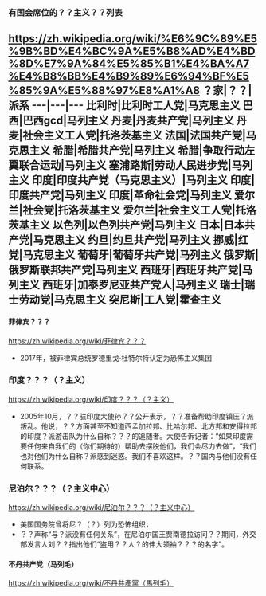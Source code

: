 ### 有国会席位的？？主义？？列表
https://zh.wikipedia.org/wiki/%E6%9C%89%E5%9B%BD%E4%BC%9A%E5%B8%AD%E4%BD%8D%E7%9A%84%E5%85%B1%E4%BA%A7%E4%B8%BB%E4%B9%89%E6%94%BF%E5%85%9A%E5%88%97%E8%A1%A8
？家|？？|派系
---|---|---
比利时|比利时工人党|马克思主义
巴西|巴西gcd|马列主义
丹麦|丹麦共产党|马列主义
丹麦|社会主义工人党|托洛茨基主义
法国|法国共产党|马克思主义
希腊|希腊共产党|马列主义
希腊|争取行动左翼联合运动|马列主义
塞浦路斯|劳动人民进步党|马列主义
印度|印度共产党（马克思主义）|马列主义
印度|印度共产党|马列主义
印度|革命社会党|马列主义
爱尔兰|社会党|托洛茨基主义
爱尔兰|社会主义工人党|托洛茨基主义
以色列|以色列共产党|马列主义
日本|日本共产党|马克思主义
约旦|约旦共产党|马列主义
挪威|红党|马克思主义
葡萄牙|葡萄牙共产党|马列主义
俄罗斯|俄罗斯联邦共产党|马列主义
西班牙|西班牙共产党|马列主义
西班牙|加泰罗尼亚共产党人|马列主义
瑞士|瑞士劳动党|马克思主义
突尼斯|工人党|霍查主义
---
#### 菲律宾？？？
https://zh.wikipedia.org/wiki/菲律宾？？？
- 2017年，被菲律宾总统罗德里戈·杜特尔特认定为恐怖主义集团
### 印度？？？（？主义）
https://zh.wikipedia.org/wiki/印度？？？（？主义）
- 2005年10月，？？驻印度大使孙？？公开表示，？？准备帮助印度镇压？派叛乱。他说，？？方面甚至不知道西孟加拉邦、比哈尔邦、北方邦和安得拉邦的印度？派游击队为什么自称？？？的追随者。大使告诉记者：“如果印度需要任何来自我们的（你们期待的）帮助去摆脱他们，我们会尽力去做”，“我们也对他们为什么自称？派感到迷惑。我们不喜欢这样。？？国内与他们没有任何联系。
### 尼泊尔？？？（？主义中心）
https://zh.wikipedia.org/wiki/尼泊尔？？？（？主义中心）
- 美国国务院曾将尼？（？）列为恐怖组织，
- ？？声称“与？派没有任何关系”，在尼泊尔国王贾南德拉访问？？期间，外交部发言人刘？？指出他们“盗用？？人？的伟大领袖？？？的名字”。
#### 不丹共产党（马列毛）
https://zh.wikipedia.org/wiki/不丹共產黨（馬列毛）
